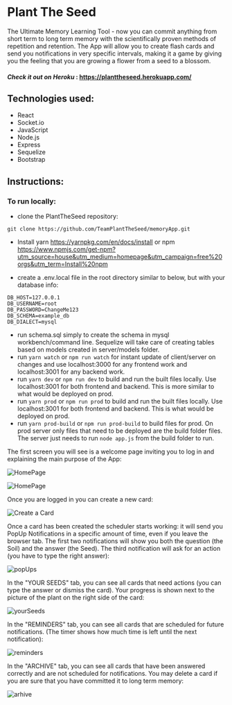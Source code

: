 # 
# Plant The Seed 

The Ultimate Memory Learning Tool - now you can commit anything from short term to long term memory with the scientifically proven methods of repetition and retention. The App will allow you to create flash cards and send you notifications in very specific intervals, making it a game by giving you the feeling that you are growing a flower from a seed to a blossom.

#### *Check it out on Heroku* :  https://planttheseed.herokuapp.com/

## Technologies used:
* React
* Socket.io
* JavaScript
* Node.js
* Express
* Sequelize
* Bootstrap


## Instructions:

### To run locally:

* clone the PlantTheSeed repository:
```
git clone https://github.com/TeamPlantTheSeed/memoryApp.git
```

* Install yarn https://yarnpkg.com/en/docs/install or npm https://www.npmjs.com/get-npm?utm_source=house&utm_medium=homepage&utm_campaign=free%20orgs&utm_term=Install%20npm


* create a .env.local file in the root directory similar to below, but with your database info:
```
DB_HOST=127.0.0.1
DB_USERNAME=root
DB_PASSWORD=ChangeMe123
DB_SCHEMA=example_db
DB_DIALECT=mysql
```
* run schema.sql simply to create the schema in mysql workbench/command line.  Sequelize will take care of creating tables based on models created in server/models folder.
* run ```yarn watch``` or ```npm run watch``` for instant update of client/server on changes and use localhost:3000 for any frontend work and localhost:3001 for any backend work.
* run ```yarn dev``` or ```npm run dev``` to build and run the built files locally.  Use localhost:3001 for both frontend and backend.  This is more similar to what would be deployed on prod.
* run ```yarn prod``` or ```npm run prod``` to build and run the built files locally.  Use localhost:3001 for both frontend and backend.  This is what would be deployed on prod.
* run ```yarn prod-build``` or ```npm run prod-build``` to build files for prod.  On prod server only files that need to be deployed are the build folder files.  The server just needs to run ```node app.js``` from the build folder to run.







The first screen you will see is a welcome page inviting you to log in and explaining the main purpose of the App:

![HomePage](/client/public/images/homepage1.png)

![HomePage](/client/public/images/homepage2.png)


Once you are logged in you can create a new card:


![Create a Card](./client/public/images/createNewCard.png)






Once a card has been created the scheduler starts working: it will send you PopUp Notifications in a specific amount of time, even if you leave the browser tab. The first two notifications will show you both the question (the Soil) and the answer (the Seed). The third notification will ask for an action (you have to type the right answer):


![popUps](/client/public/images/popUps.png)







In the "YOUR SEEDS" tab, you can see all cards that need actions (you can type the answer or dismiss the card). Your progress is shown next to the picture of the plant on the right side of the card: 


![yourSeeds](/client/public/images/yourSeeds.png)






In the "REMINDERS" tab, you can see all cards that are scheduled for future notifications. (The timer shows how much time is left until the next notification):


![reminders](/client/public/images/reminders.png)






In the "ARCHIVE" tab, you can see all cards that have been answered correctly and are not scheduled for notifications. You may delete a card if you are sure that you have committed it to long term memory:

![arhive](/client/public/images/Arhive.png)
